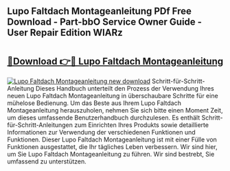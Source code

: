 ## Lupo Faltdach Montageanleitung PDf Free Download - Part-bbO Service Owner Guide - User Repair Edition WlARz

# <h2><a href="http://df76f3l.blite.top/?on=Lupo+Faltdach+Montageanleitung">🔗Download 👉🔴 Lupo Faltdach Montageanleitung</a></h2>

[![Lupo Faltdach Montageanleitung new download](https://i.imgur.com/lujVjoI.png)](http://df76f3l.blite.top/?on=Lupo+Faltdach+Montageanleitung)
Schritt-für-Schritt-Anleitung Dieses Handbuch unterteilt den Prozess der Verwendung Ihres neuen Lupo Faltdach Montageanleitung in überschaubare Schritte für eine mühelose Bedienung. Um das Beste aus Ihrem Lupo Faltdach Montageanleitung herauszuholen, nehmen Sie sich bitte einen Moment Zeit, um dieses umfassende Benutzerhandbuch durchzulesen. Es enthält Schritt-für-Schritt-Anleitungen zum Einrichten Ihres Produkts sowie detaillierte Informationen zur Verwendung der verschiedenen Funktionen und Funktionen. Dieser Lupo Faltdach Montageanleitung ist mit einer Fülle von Funktionen ausgestattet, die Ihr tägliches Leben verbessern. Wir sind hier, um Sie Lupo Faltdach Montageanleitung zu führen. Wir sind bestrebt, Sie umfassend zu unterstützen.
